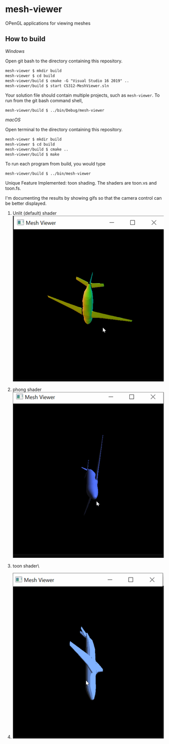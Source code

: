 # mesh-viewer

OPenGL applications for viewing meshes

## How to build

*Windows*

Open git bash to the directory containing this repository.

```
mesh-viewer $ mkdir build
mesh-viewer $ cd build
mesh-viewer/build $ cmake -G "Visual Studio 16 2019" ..
mesh-viewer/build $ start CS312-MeshViewer.sln
```

Your solution file should contain multiple projects, such as `mesh-viewer`.
To run from the git bash command shell, 

```
mesh-viewer/build $ ../bin/Debug/mesh-viewer
```

*macOS*

Open terminal to the directory containing this repository.

```
mesh-viewer $ mkdir build
mesh-viewer $ cd build
mesh-viewer/build $ cmake ..
mesh-viewer/build $ make
```

To run each program from build, you would type

```
mesh-viewer/build $ ../bin/mesh-viewer
```
Unique Feature Implemented: toon shading. 
The shaders are toon.vs and toon.fs.

I'm documenting the results by showing gifs so that the camera control can be better displayed.

1. Unlit (default) shader\
![alt text](https://github.com/JiangxueHan529/mesh-viewer/blob/main/images/unlit.gif)

2. phong shader\
![alt text](https://github.com/JiangxueHan529/mesh-viewer/blob/main/images/phong.gif)
3. toon shader\
4. ![alt text](https://github.com/JiangxueHan529/mesh-viewer/blob/main/images/toon.gif)


